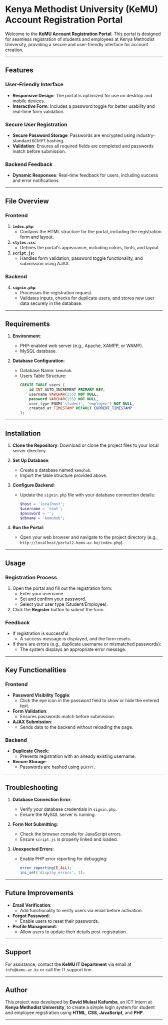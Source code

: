 # Kenya Methodist University (KeMU) Account Registration Portal

Welcome to the **KeMU Account Registration Portal**. This portal is designed for seamless registration of students and employees at Kenya Methodist University, providing a secure and user-friendly interface for account creation.

---

## Features

### User-Friendly Interface
- **Responsive Design**: The portal is optimized for use on desktop and mobile devices.
- **Interactive Form**: Includes a password toggle for better usability and real-time form validation.

### Secure User Registration
- **Secure Password Storage**: Passwords are encrypted using industry-standard `BCRYPT` hashing.
- **Validation**: Ensures all required fields are completed and passwords match before submission.

### Backend Feedback
- **Dynamic Responses**: Real-time feedback for users, including success and error notifications.

---

## File Overview

### Frontend
1. **`index.php`**: 
   - Contains the HTML structure for the portal, including the registration form and layout.
2. **`styles.css`**:
   - Defines the portal's appearance, including colors, fonts, and layout.
3. **`script.js`**:
   - Handles form validation, password toggle functionality, and submission using AJAX.

### Backend
4. **`signin.php`**:
   - Processes the registration request.
   - Validates inputs, checks for duplicate users, and stores new user data securely in the database.

---

## Requirements

1. **Environment**:
   - PHP-enabled web server (e.g., Apache, XAMPP, or WAMP).
   - MySQL database.

2. **Database Configuration**:
   - Database Name: `kemuhub`.
   - Users Table Structure:
     ```sql
     CREATE TABLE users (
         id INT AUTO_INCREMENT PRIMARY KEY,
         username VARCHAR(255) NOT NULL,
         password VARCHAR(255) NOT NULL,
         user_type ENUM('student', 'employee') NOT NULL,
         created_at TIMESTAMP DEFAULT CURRENT_TIMESTAMP
     );
     ```

---

## Installation

1. **Clone the Repository**:
   Download or clone the project files to your local server directory.

2. **Set Up Database**:
   - Create a database named `kemuhub`.
   - Import the table structure provided above.

3. **Configure Backend**:
   - Update the `signin.php` file with your database connection details:
     ```php
     $host = 'localhost';
     $username = 'root';
     $password = '';
     $dbname = 'kemuhub';
     ```

4. **Run the Portal**:
   - Open your web browser and navigate to the project directory (e.g., `http://localhost/portal2-kemu-ac-ke/index.php`).

---

## Usage

### Registration Process
1. Open the portal and fill out the registration form:
   - Enter your username.
   - Set and confirm your password.
   - Select your user type (Student/Employee).
2. Click the **Register** button to submit the form.

### Feedback
- If registration is successful:
  - A success message is displayed, and the form resets.
- If there are errors (e.g., duplicate username or mismatched passwords):
  - The system displays an appropriate error message.

---

## Key Functionalities

### Frontend
- **Password Visibility Toggle**:
  - Click the eye icon in the password field to show or hide the entered text.
- **Form Validation**:
  - Ensures passwords match before submission.
- **AJAX Submission**:
  - Sends data to the backend without reloading the page.

### Backend
- **Duplicate Check**:
  - Prevents registration with an already existing username.
- **Secure Storage**:
  - Passwords are hashed using `BCRYPT`.

---

## Troubleshooting

1. **Database Connection Error**:
   - Verify your database credentials in `signin.php`.
   - Ensure the MySQL server is running.

2. **Form Not Submitting**:
   - Check the browser console for JavaScript errors.
   - Ensure `script.js` is properly linked and loaded.

3. **Unexpected Errors**:
   - Enable PHP error reporting for debugging:
     ```php
     error_reporting(E_ALL);
     ini_set('display_errors', 1);
     ```

---

## Future Improvements

- **Email Verification**:
  - Add functionality to verify users via email before activation.
- **Forgot Password**:
  - Enable users to reset their passwords.
- **Profile Management**:
  - Allow users to update their details post-registration.

---

## Support

For assistance, contact the **KeMU IT Department** via email at ` info@kemu.ac.ke` or call the IT support line.

---

## Author

This project was developed by **David Mulasi Kafumba**, an ICT Intern at **Kenya Methodist University**, to create a simple login system for student and employee registration using **HTML**, **CSS**, **JavaScript**, and **PHP**.

---

